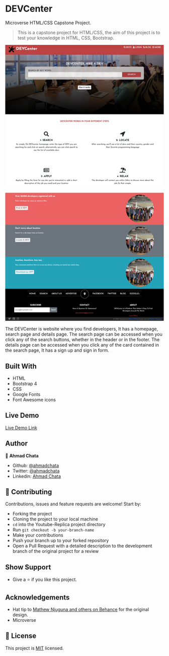 # DEVCenter
Microverse HTML/CSS Capstone Project.

> This is a capstone project for HTML/CSS, the aim of this project is to test your knowledge in HTML, CSS, Bootstrap.

![screenshot](images/screencapture.png)

The DEVCenter is website where you find developers, It has a homepage, search page and details page.
The search page can be accessed when you click any of the search buttons, whether in the header or in the footer.
The details page can be accessed when you click any of the card contained in the search page, It has a sign up and sign in form.

## Built With

- HTML
- Bootstrap 4
- CSS
- Google Fonts
- Font Awesome icons

## Live Demo

[Live Demo Link](https://raw.githack.com/ahmadchata/dev-directory/homepage/index.html)

## Author

👤 **Ahmad Chata**

- Github: [@ahmadchata](https://github.com/ahmadchata)
- Twitter: [@ahmadchata](https://twitter.com/ahmadchata)
- Linkedin: [Ahmad Chata](https://www.linkedin.com/in/ahmad-chata-957b9b51/)

## 🤝 Contributing

Contributions, issues and feature requests are welcome! Start by:

- Forking the project
- Cloning the project to your local machine
- `cd` into the Youtube-Replica project directory
- Run `git checkout -b your-branch-name`
- Make your contributions
- Push your branch up to your forked repository
- Open a Pull Request with a detailed description to the development branch of the original project for a review

## Show Support

- Give a ⭐ if you like this project.

## Acknowledgements

- Hat tip to [Mathew Njuguna and others on Behance](https://www.behance.net/mathewnjuguna) for the original design.
- Microverse

## 📝 License

This project is [MIT](https://opensource.org/licenses/MIT) licensed.